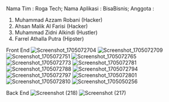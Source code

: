 Nama Tim        : Roga Tech; 
Nama Aplikasi   : BisaBisnis; 
Anggota         :
1. Muhammad Azzam Robani (Hacker)
2. Ahsan Malik Al Farisi (Hacker)
3. Muhammad Zidni Alkindi (Hustler)
4. Farrel Athalla Putra (Hipster)

Front End
![Screenshot_1705072704](https://github.com/ahsuunn/bisabisnis/assets/141555703/fcf97312-dadd-4012-9d29-5b94b7c95451)
![Screenshot_1705072709](https://github.com/ahsuunn/bisabisnis/assets/141555703/c9502cbe-2539-4b78-aeed-48b0cfa53b6a)
![Screenshot_1705072751](https://github.com/ahsuunn/bisabisnis/assets/141555703/c5a1b0ac-4e00-4a5a-b906-00346662572b)
![Screenshot_1705072765](https://github.com/ahsuunn/bisabisnis/assets/141555703/21dac76c-640c-4491-8a67-b828f229f86b)
![Screenshot_1705072773](https://github.com/ahsuunn/bisabisnis/assets/141555703/01b16c53-472d-4813-b3c2-328ee7fc03d9)
![Screenshot_1705072781](https://github.com/ahsuunn/bisabisnis/assets/141555703/eb347d9f-b7d0-484a-814d-c00953d3a64e)
![Screenshot_1705072788](https://github.com/ahsuunn/bisabisnis/assets/141555703/cde16c35-cce0-46b1-9087-2509535b686d)
![Screenshot_1705072794](https://github.com/ahsuunn/bisabisnis/assets/141555703/83111afc-8bdd-4898-b50d-7c8596c7655f)
![Screenshot_1705072797](https://github.com/ahsuunn/bisabisnis/assets/141555703/3c19be4b-a092-4eb1-910c-1f0413d019cf)
![Screenshot_1705072801](https://github.com/ahsuunn/bisabisnis/assets/141555703/44792e98-2595-4c81-b1d8-879abb2250e6)
![Screenshot_1705072810](https://github.com/ahsuunn/bisabisnis/assets/141555703/0002c9f1-8eff-467c-b392-a316f488a23d)
![Screenshot_1705050256](https://github.com/ahsuunn/bisabisnis/assets/141555703/77ec55bb-76ee-4146-a9fd-fa27d432df10)

Back End
![Screenshot (218)](https://github.com/ahsuunn/bisabisnis/assets/141555703/7bda27ae-64a1-4f32-8476-d4cd12abfaa5)
![Screenshot (217)](https://github.com/ahsuunn/bisabisnis/assets/141555703/95edc0a7-faae-4b4e-912f-2793cfa2a541)
